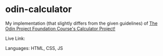 # odin-calculator

My implementation (that slightly differs from the given guidelines) of <a href="https://www.theodinproject.com/lessons/foundations-calculator#project-solution" target="_blank" rel="noopener noreferrer">The Odin Project Foundation Course's Calculator Project!</a>

Live Link:

Languages: HTML, CSS, JS
